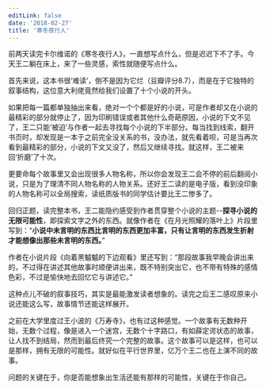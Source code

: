 ```yaml
---
editLink: false
date: '2018-02-27'
title: '寒冬夜行人'
---
```


前两天读完卡尔维诺的《寒冬夜行人》，一直想写点什么，但是迟迟下不了手。今天王二躺在床上，来了一些灵感，索性就随便写点什么。

首先来说，这本书很‘难读’，倒不是因为它烂（豆瓣评分8.7），而是在于它独特的叙事结构，这位意大利佬竟然给我们设置了十个小说的开头。

如果把每一篇都单独抽出来看，绝对一个个都是好的小说，可是作者却又在小说的最精彩的部分就停止了，因为印刷错误或者其他什么奇葩原因，小说的下文不见了，王二只能‘被迫’与作者一起去寻找每个小说的下半部分。每当找到线索，翻开书页时，却发现是一本于之前完全没关系的书，没办法，就先看着呗，可是当再次看到最精彩的部分，小说的下文又没了，然后又继续寻找。就这样，王二被来回‘折磨’了十次。

更要命每个故事里又会出现很多人物名称，所以你会发现王二会不停的前后翻阅小说，只是为了理清不同人物名称的人物关系。还好王二读的是电子版，看到没印象的人物名称可以全局搜索，读纸质版书的同学估计要比王二惨多了。

回归正题，读完整本书，王二能隐约感受到作者贯穿整个小说的主题--**探寻小说的无限可能性**，即探索文字之外的东西。就像作者在《在月光照耀的落叶上》片段里写到：“**小说中未言明的东西比言明的东西更加丰富，只有让言明的东西发生折射才能想像出那些未言明的东西。**”

作者在小说片段《向着黑魆魆的下边观看》里还写到：“那段故事我早晚会讲出来的，不过得在讲述其他故事时顺便讲出来，既不特别突出它，也不带有特殊的感情色彩，不过是愉快地去回忆它与讲述它。”

这种点儿不破的叙事技巧，其实是最能激发读者想象的。读完之后王二感叹原来小说还能这么写，故事情节还能这样展开。

之前在大学里度过王小波的《万寿寺》，也有过这种感觉。一个故事有无数种开始，无数个过程，像是进入一个迷宫，无数个十字路口，有如薛定谔状态的故事，让人找不到结局，然而到最后终究一个完整的故事。这个故事可以是这样，也可以是那样，拥有无限的可能性。就好似在平行世界里，亿万个王二也在上演不同的故事。

问题的关键在于，你是否能想象出生活还能有那样的可能性，关键在于你自己。